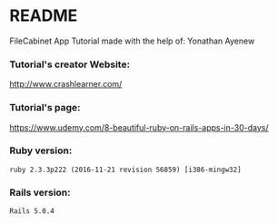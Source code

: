 # README

FileCabinet App Tutorial made with the help of: Yonathan Ayenew

### Tutorial's creator Website:
http://www.crashlearner.com/

### Tutorial's page: 
https://www.udemy.com/8-beautiful-ruby-on-rails-apps-in-30-days/

### Ruby version:
```
ruby 2.3.3p222 (2016-11-21 revision 56859) [i386-mingw32]
```
### Rails version:
```
Rails 5.0.4
```